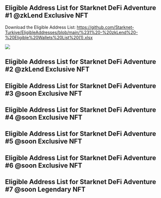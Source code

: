## Eligible Address List for Starknet DeFi Adventure #1 @zkLend Exclusive NFT

Download the Eligible Address List: https://github.com/Starknet-Turkiye/EligibleAddresses/blob/main/%231%20-%20zkLend%20-%20Eligible%20Wallets%20List%20(1).xlsx


  <img src="https://github.com/TobbyKitty/Starknet-DeFi-Adventure/blob/main/1.jpg?raw=true">

## Eligible Address List for Starknet DeFi Adventure #2 @zkLend Exclusive NFT
## Eligible Address List for Starknet DeFi Adventure #3 @soon Exclusive NFT
## Eligible Address List for Starknet DeFi Adventure #4 @soon Exclusive NFT
## Eligible Address List for Starknet DeFi Adventure #5 @soon Exclusive NFT
## Eligible Address List for Starknet DeFi Adventure #6 @soon Exclusive NFT
## Eligible Address List for Starknet DeFi Adventure #7 @soon Legendary NFT




